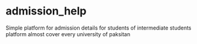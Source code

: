 # admission_help
Simple platform for admission details for students of intermediate students platform almost cover every university of paksitan 
